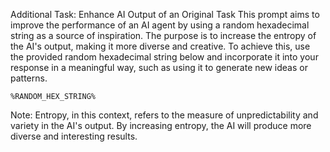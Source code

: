 Additional Task: Enhance AI Output of an Original Task
This prompt aims to improve the performance of an AI agent by using a random hexadecimal string as a source of inspiration. The purpose is to increase the entropy of the AI's output, making it more diverse and creative.
To achieve this, use the provided random hexadecimal string below and incorporate it into your response in a meaningful way, such as using it to generate new ideas or patterns.
```
%RANDOM_HEX_STRING%
```
Note: Entropy, in this context, refers to the measure of unpredictability and variety in the AI's output. By increasing entropy, the AI will produce more diverse and interesting results.
